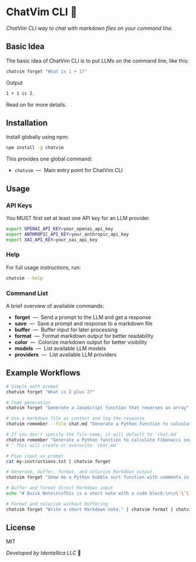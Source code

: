 # ChatVim CLI 🦫

_ChatVim CLI way to chat with markdown files on your command line._

## Basic Idea

The basic idea of ChatVim CLI is to put LLMs on the command line, like this:

```sh
chatvim forget "What is 1 + 1?"
```

Output

```sh
1 + 1 is 2.
```

Read on for more details.

## Installation

Install globally using npm:

```sh
npm install -g chatvim
```

This provides one global command:

- `chatvim` &nbsp;—&nbsp; Main entry point for ChatVim CLI

## Usage

### API Keys

You MUST first set at least one API key for an LLM provider.

```sh
export OPENAI_API_KEY=your_openai_api_key
export ANTHROPIC_API_KEY=your_anthropic_api_key
export XAI_API_KEY=your_xai_api_key
```

### Help

For full usage instructions, run:

```sh
chatvim --help
```

### Command List

A brief overview of available commands:

- **forget** &nbsp;—&nbsp; Send a prompt to the LLM and get a response
- **save** &nbsp;—&nbsp; Save a prompt and response to a markdown file
- **buffer** &nbsp;—&nbsp; Buffer input for later processing
- **format** &nbsp;—&nbsp; Format markdown output for better readability
- **color** &nbsp;—&nbsp; Colorize markdown output for better visibility
- **models** &nbsp;—&nbsp; List available LLM models
- **providers** &nbsp;—&nbsp; List available LLM providers

## Example Workflows

```sh
# Simple math prompt
chatvim forget "What is 2 plus 2?"

# Code generation
chatvim forget "Generate a JavaScript function that reverses an array"

# Use a markdown file as context and log the response
chatvim remember --file chat.md "Generate a Python function to calculate factorial"

# If you don't specify the file name, it will default to `chat.md`
chatvim remember "Generate a Python function to calculate Fibonacci sequence"
# ^ This will create or overwrite `chat.md`

# Pipe input as prompt
cat my-instructions.txt | chatvim forget

# Generate, buffer, format, and colorize Markdown output
chatvim forget "Show me a Python bubble sort function with comments in Markdown." | chatvim buffer | chatvim format | chatvim color

# Buffer and format direct Markdown input
echo "# Quick Note\n\nThis is a short note with a code block:\n\n\`\`\`bash\necho 'Hello, World!'\n\`\`\`" | chatvim buffer | chatvim format

# Format and colorize without buffering
chatvim forget "Write a short Markdown note." | chatvim format | chatvim color
```

## License

MIT

_Developed by Identellica LLC_ 🦫
